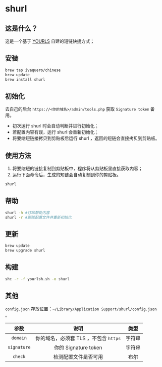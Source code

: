 # shurl

## 这是什么？

这是一个基于 [YOURLS](https://yourls.org/) 自建的短链快捷方式；

## 安装

```sh
brew tap ivaquero/chinese
brew update
brew install shurl
```

## 初始化

去自己的后台 `https://<你的域名>/admin/tools.php` 获取 `Signature token` 备用。

- 初次运行 shurl 时会自动判断并进行初始化；
- 若配置内容有误，运行 shurl 会重新初始化；
- 将要缩短链接拷贝到剪贴板后运行 shurl ，返回的短链会直接拷贝到剪贴板。

## 使用方法

1. 将要缩短的链接复制到剪贴板中，程序将从剪贴板里直接获取内容；
2. 运行下面命令后，生成的短链会自动复制到你的剪贴板。

```sh
shurl
```

## 帮助

```sh
shurl -h #打印帮助内容
shurl -r #删除配置文件并重新初始化
```

## 更新

```sh
brew update
brew upgrade shurl
```

## 构建

```sh
shc -r -f yourlsh.sh -o shurl
```

## 其他

`config.json` 存放位置：`~/Library/Application Support/shurl/config.json` 。

|    参数     |                 说明                  |  类型  |
| :---------: | :-----------------------------------: | :----: |
|  `domain`   | 你的域名，必须套 TLS ，不包含 `https` | 字符串 |
| `signature` |         你的 Signature token          | 字符串 |
|   `check`   |         检测配置文件是否可用          |  布尔  |
